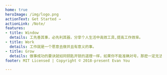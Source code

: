 ```yaml
---
home: true
heroImage: /img/logo.png
actionText: Get Started →
actionLink: /Note/
features:
- title: Window
  details: 工先善其事，必先利其器，分享个人生活中高效工具,提高工作效率。
- title: Work
  details: 工作就是一个愿意去做并且有意义的事。
- title: Grow
  details: 做事成功的要诀就如同钥匙开锁的道理一样，如果你不能准确对号，那麽一定无法打开成功之门。
footer: MIT Licensed | Copyright © 2018-present Evan You

---
```

